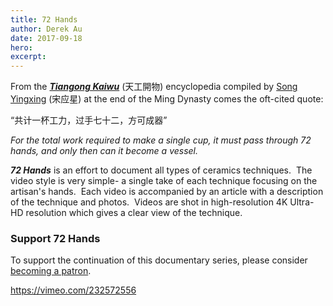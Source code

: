 ```yaml
---
title: 72 Hands
author: Derek Au
date: 2017-09-18
hero: 
excerpt: 
---
```


From the [_**Tiangong Kaiwu**_](https://en.wikipedia.org/wiki/Tiangong_Kaiwu) (天工開物) encyclopedia compiled by [Song Yingxing](https://en.wikipedia.org/wiki/Song_Yingxing) (宋应星) at the end of the Ming Dynasty comes the oft-cited quote:

“共计一杯工力，过手七十二，方可成器”

_For the total work required to make a single cup, it must pass through 72 hands, and only then can it become a vessel._

_**72 Hands**_ is an effort to document all types of ceramics techniques.  The video style is very simple- a single take of each technique focusing on the artisan's hands.  Each video is accompanied by an article with a description of the technique and photos.  Videos are shot in high-resolution 4K Ultra-HD resolution which gives a clear view of the technique.

### Support 72 Hands

To support the continuation of this documentary series, please consider [becoming a patron](https://www.patreon.com/bePatron?u=5941215).

https://vimeo.com/232572556
